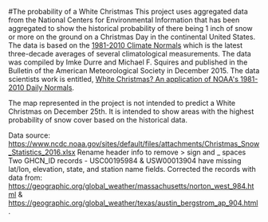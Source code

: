 #The probability of a White Christmas
This project uses aggregated data from the National Centers for Environmental Information that has been aggregated to show the historical probability of there being 1 inch of snow or more on the ground on a Christmas Day in the continental United States. The data is based on the [1981-2010 Climate Normals](https://www.ncdc.noaa.gov/data-access/land-based-station-data/land-based-datasets/climate-normals/1981-2010-normals-data) which is the latest three-decade averages of several climatological measurements. The data was compiled by Imke Durre and Michael F. Squires and published in the Bulletin of the American Meteorological Society in December 2015.  The data scientists work is entitled, [White Christmas? An application of NOAA's 1981-2010 Daily Normals](http://journals.ametsoc.org/doi/abs/10.1175/BAMS-D-15-00038.1).

The map represented in the project is not intended to predict a White Christmas on December 25th.  It is intended to show areas with the highest probability of snow cover based on the historical data.

Data source: https://www.ncdc.noaa.gov/sites/default/files/attachments/Christmas_Snow_Statistics_2016.xlsx
Rename header info to remove > sign and _ spaces
Two GHCN_ID records - USC00195984 & USW00013904 have missing lat/lon, elevation, state, and station name fields. Corrected the records with data from: https://geographic.org/global_weather/massachusetts/norton_west_984.html & https://geographic.org/global_weather/texas/austin_bergstrom_ap_904.html.
